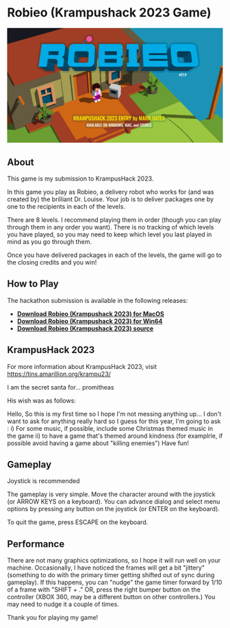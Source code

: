 # Robieo (Krampushack 2023 Game)

![Krampushack 2023 Version of Robieo](https://raw.githubusercontent.com/MarkOates/Krampus2023-Robieo/master/docs/krampushack2023-robieo-banner-01.jpg)


## About

This game is my submission to KrampusHack 2023.

In this game you play as Robieo, a delivery robot who works for (and was created by) the brilliant Dr. Louise.  Your job is to deliver packages one by one to the recipients in each of the levels.

There are 8 levels.  I recommend playing them in order (though you can play through them in any order you want).  There is no tracking of which levels you have played, so you may need to keep which level you last played in mind as you go through them.

Once you have delivered packages in each of the levels, the game will go to the closing credits and you win!


## How to Play


The hackathon submission is available in the following releases:

* **[Download Robieo (Krampushack 2023) for MacOS](https://clubcatt.com/games/Robieo-0.1.9-macos-arm.zip)**
* **[Download Robieo (Krampushack 2023) for Win64](https://clubcatt.com/games/Robieo-0.1.9-win64.zip)**
* **[Download Robieo (Krampushack 2023) source](https://clubcatt.com/games/Robieo-0.1.9-SourceRelease.zip)**


## KrampusHack 2023

For more information about KrampusHack 2023, visit https://tins.amarillion.org/krampu23/


I am the secret santa for... promitheas

His wish was as follows:

Hello,
So this is my first time so I hope I'm not messing anything up... I don't want to ask for anything really hard so I guess for this year, I'm going to ask :
i) For some music, if possible, include some Christmas themed music in the game
ii) to have a game that's themed around kindness (for examplrle, if possible avoid having a game about "killing enemies")
Have fun!



## Gameplay

Joystick is recommended

The gameplay is very simple.  Move the character around with the joystick (or ARROW KEYS on a keyboard).  You can advance dialog and select menu options by pressing any button on the joystick (or ENTER on the keyboard).

To quit the game, press ESCAPE on the keyboard.


## Performance

There are not many graphics optimizations, so I hope it will run well on your machine.  Occasionally, I have noticed the frames will get a bit "jittery" (something to do with the primary timer getting shifted out of sync during gameplay).  If this happens, you can "nudge" the game timer forward by 1/10 of a frame with "SHIFT + ." OR, press the right bumper button on the controller (XBOX 360, may be a different button on other controllers.) You may need to nudge it a couple of times.


Thank you for playing my game!



